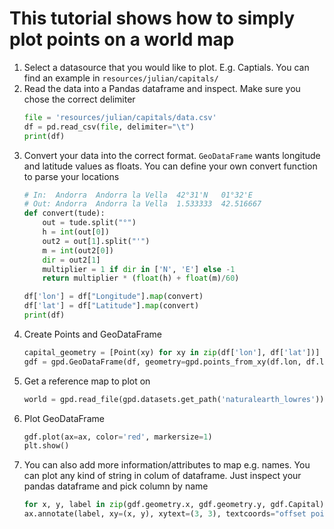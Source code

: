 # This tutorial shows how to simply plot points on a world map

1. Select a datasource that you would like to plot. E.g. Captials. You can find an example in `resources/julian/capitals/`
1. Read the data into a Pandas dataframe and inspect. Make sure you chose the correct delimiter
    ```python
    file = 'resources/julian/capitals/data.csv'
    df = pd.read_csv(file, delimiter="\t")
    print(df)
    ```
1. Convert your data into the correct format. `GeoDataFrame` wants longitude and latitude values as floats. You can define your own convert function to parse your locations
    ```python
    # In:  Andorra  Andorra la Vella  42°31'N   01°32'E
    # Out: Andorra  Andorra la Vella  1.533333  42.516667
    def convert(tude):
        out = tude.split("°")
        h = int(out[0])
        out2 = out[1].split("'") 
        m = int(out2[0])
        dir = out2[1]
        multiplier = 1 if dir in ['N', 'E'] else -1
        return multiplier * (float(h) + float(m)/60)

    df['lon'] = df["Longitude"].map(convert)
    df['lat'] = df["Latitude"].map(convert)
    print(df)
    ```
1. Create Points and GeoDataFrame
    ```python
    capital_geometry = [Point(xy) for xy in zip(df['lon'], df['lat'])]
    gdf = gpd.GeoDataFrame(df, geometry=gpd.points_from_xy(df.lon, df.lat))
    ```
1. Get a reference map to plot on
    ```python
    world = gpd.read_file(gpd.datasets.get_path('naturalearth_lowres'))
    ```
1. Plot GeoDataFrame
    ```python
    gdf.plot(ax=ax, color='red', markersize=1)
    plt.show()
    ```
1. You can also add more information/attributes to map e.g. names. You can plot any kind of string in colum of dataframe. Just inspect your pandas dataframe and pick column by name
    ```python
    for x, y, label in zip(gdf.geometry.x, gdf.geometry.y, gdf.Capital):
    ax.annotate(label, xy=(x, y), xytext=(3, 3), textcoords="offset points")
    ```